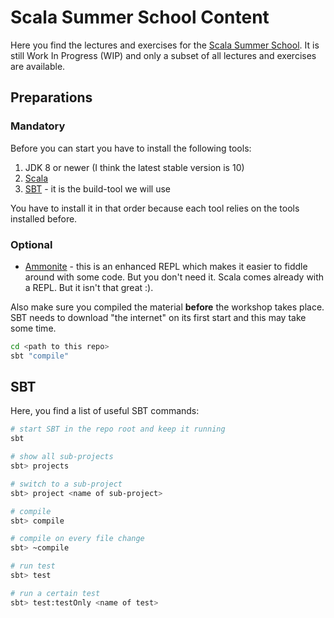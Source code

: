 # Scala Summer School Content
Here you find the lectures and exercises for the [Scala Summer School](http://scalasummerschool.github.io). It is still Work In Progress (WIP) and only a subset of all lectures and exercises are available.

## Preparations
### Mandatory
Before you can start you have to install the following tools:
 1. JDK 8 or newer (I think the latest stable version is 10)
 2. [Scala](https://www.scala-lang.org/download/)
 3. [SBT](https://www.scala-sbt.org/download.html) - it is the build-tool we will use
 
 You have to install it in that order because each tool relies on the tools installed before.
 
 ### Optional
  - [Ammonite](http://ammonite.io/#Ammonite-REPL) - this is an enhanced REPL which makes it easier to fiddle around with some code. But you don't need it. Scala comes already with a REPL. But it isn't that great :).
 
Also make sure you compiled the material **before** the workshop takes place. SBT needs to download "the internet" on its first start and this may take some time.

```bash
cd <path to this repo>
sbt "compile"
```

## SBT
Here, you find a list of useful SBT commands:

```bash
# start SBT in the repo root and keep it running
sbt

# show all sub-projects
sbt> projects

# switch to a sub-project
sbt> project <name of sub-project>

# compile
sbt> compile

# compile on every file change
sbt> ~compile

# run test
sbt> test

# run a certain test
sbt> test:testOnly <name of test>
```
